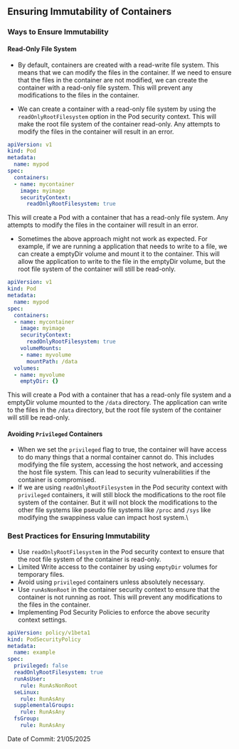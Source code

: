 ## Ensuring Immutability of Containers

### Ways to Ensure Immutability

#### Read-Only File System

- By default, containers are created with a read-write file system. This means that we can modify the files in the container. If we need to ensure that the files in the container are not modified, we can create the container with a read-only file system. This will prevent any modifications to the files in the container.

- We can create a container with a read-only file system by using the `readOnlyRootFilesystem` option in the Pod security context. This will make the root file system of the container read-only. Any attempts to modify the files in the container will result in an error.
```yaml
apiVersion: v1
kind: Pod
metadata:
  name: mypod
spec:
  containers:
  - name: mycontainer
    image: myimage
    securityContext:
      readOnlyRootFilesystem: true
```

This will create a Pod with a container that has a read-only file system. Any attempts to modify the files in the container will result in an error.

- Sometimes the above approach might not work as expected. For example, if we are running a application that needs to write to a file, we can create a emptyDir volume and mount it to the container. This will allow the application to write to the file in the emptyDir volume, but the root file system of the container will still be read-only.
```yaml
apiVersion: v1
kind: Pod
metadata:
  name: mypod
spec:
  containers:
  - name: mycontainer
    image: myimage
    securityContext:
      readOnlyRootFilesystem: true
    volumeMounts:
    - name: myvolume
      mountPath: /data
  volumes:
  - name: myvolume
    emptyDir: {}
```
This will create a Pod with a container that has a read-only file system and a emptyDir volume mounted to the `/data` directory. The application can write to the files in the `/data` directory, but the root file system of the container will still be read-only.

#### Avoiding `Privileged` Containers

- When we set the `privileged` flag to true, the container will have access to do many things that a normal container cannot do. This includes modifying the file system, accessing the host network, and accessing the host file system. This can lead to security vulnerabilities if the container is compromised.
- If we are using `readOnlyRootFilesystem` in the Pod security context with `privileged` containers, it will still block the modifications to the root file system of the container. But it will not block the modifications to the other file systems like pseudo file systems like `/proc` and `/sys` like modifying the swappiness value can impact host system.\

### Best Practices for Ensuring Immutability

- Use `readOnlyRootFilesystem` in the Pod security context to ensure that the root file system of the container is read-only.
- Limited Write access to the container by using `emptyDir` volumes for temporary files.
- Avoid using `privileged` containers unless absolutely necessary.
- Use `runAsNonRoot` in the container security context to ensure that the container is not running as root. This will prevent any modifications to the files in the container.
- Implementing Pod Security Policies to enforce the above security context settings.

```yaml
apiVersion: policy/v1beta1
kind: PodSecurityPolicy
metadata:
  name: example
spec:
  privileged: false
  readOnlyRootFilesystem: true
  runAsUser:
    rule: RunAsNonRoot
  seLinux:
    rule: RunAsAny
  supplementalGroups:
    rule: RunAsAny
  fsGroup:
    rule: RunAsAny
```

Date of Commit: 21/05/2025
